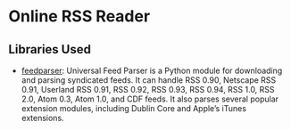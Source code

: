 # Online RSS Reader

## Libraries Used

- [feedparser](https://pythonhosted.org/feedparser/): Universal Feed Parser is a Python module for downloading and parsing syndicated feeds. It can handle RSS 0.90, Netscape RSS 0.91, Userland RSS 0.91, RSS 0.92, RSS 0.93, RSS 0.94, RSS 1.0, RSS 2.0, Atom 0.3, Atom 1.0, and CDF feeds. It also parses several popular extension modules, including Dublin Core and Apple’s iTunes extensions.